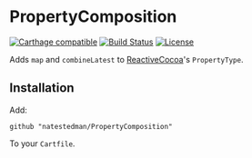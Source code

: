 # PropertyComposition

[![Carthage compatible](https://img.shields.io/badge/Carthage-compatible-4BC51D.svg?style=flat)](https://github.com/Carthage/Carthage)
[![Build Status](https://travis-ci.org/natestedman/PropertyComposition.svg?branch=master)](https://travis-ci.org/natestedman/PropertyComposition)
[![License](https://img.shields.io/badge/license-Creative%20Commons%20Zero%20v1.0%20Universal-blue.svg)](https://creativecommons.org/publicdomain/zero/1.0/)

Adds `map` and `combineLatest` to [ReactiveCocoa](https://github.com/ReactiveCocoa/ReactiveCocoa)'s `PropertyType`.

## Installation

Add:

    github "natestedman/PropertyComposition"

To your `Cartfile`.
